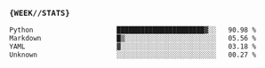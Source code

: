 ### `{WEEK//STATS}` 
<!--START_SECTION:waka-->

```txt
Python                     ██████████████████████▓░░   90.98 %
Markdown                   █▒░░░░░░░░░░░░░░░░░░░░░░░   05.56 %
YAML                       ▓░░░░░░░░░░░░░░░░░░░░░░░░   03.18 %
Unknown                    ░░░░░░░░░░░░░░░░░░░░░░░░░   00.27 %
```

<!--END_SECTION:waka-->
